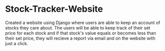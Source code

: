 # Stock-Tracker-Website

Created a website using Django where users are able to keep an account of stocks they care about. 
The users will be able to keep track of their set price for each stock and if that stock's value 
equals or becomes less than their set price, they will recieve a report via email and on the website with just a click.
